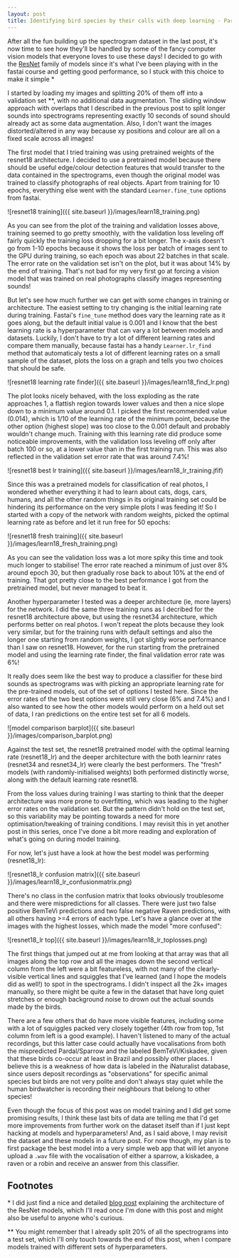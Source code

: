 ```yaml
---
layout: post
title: Identifying bird species by their calls with deep learning - Part 2, Model Training
---
```


After all the fun building up the spectrogram dataset in the last post, it's now time to see how they'll be handled by some of the fancy computer vision models that everyone loves to use these days! I decided to go with the [ResNet](https://www.cv-foundation.org/openaccess/content_cvpr_2016/papers/He_Deep_Residual_Learning_CVPR_2016_paper.pdf) family of models since it's what I've been playing with in the fastai course and getting good performance, so I stuck with this choice to make it simple \*

I started by loading my images and splitting 20% of them off into a validation set \*\*, with no additional data augmentation. The sliding window approach with overlaps that I described in the previous post to split longer sounds into spectrograms representing exactly 10 seconds of sound should already act as some data augmentation. Also, I don't want the images distorted/altered in any way because xy positions and colour are all on a fixed scale across all images!

The first model that I tried training was using pretrained weights of the resnet18 architecture. I decided to use a pretrained model because there should be useful edge/colour detection features that would transfer to the data contained in the spectrograms, even though the original model was trained to classify photographs of real objects. Apart from training for 10 epochs, everything else went with the standard `Learner.fine_tune` options from fastai.

![resnet18 training]({{ site.baseurl }}/images/learn18_training.png)

As you can see from the plot of the training and validation losses above, training seemed to go pretty smoothly, with the validation loss leveling off fairly quickly the training loss dropping for a bit longer. The x-axis doesn't go from 1-10 epochs because it shows the loss per batch of images sent to the GPU during training, so each epoch was about 22 batches in that scale. The error rate on the validation set isn't on the plot, but it was about 14% by the end of training. That's not bad for my very first go at forcing a vision model that was trained on real photographs classify images representing sounds!

But let's see how much further we can get with some changes in training or architecture. The easiest setting to try changing is the initial learning rate during training. Fastai's `fine_tune` method does vary the learning rate as it goes along, but the default initial value is 0.001 and I know that the best learning rate is a hyperparameter that can vary a lot between models and datasets. Luckily, I don't have to try a lot of different learning rates and compare them manually, because fastai has a handy `Learner.lr_find` method that automaticaly tests a lot of different learning rates on a small sample of the dataset, plots the loss on a graph and tells you two choices that should be safe.

![resnet18 learning rate finder]({{ site.baseurl }}/images/learn18_find_lr.png)

The plot looks nicely behaved, with the loss exploding as the rate approaches 1, a flattish region towards lower values and then a nice slope down to a minimum value around 0.1. I picked the first recommended value (0.014), which is 1/10 of the learning rate of the minimum point, because the other option (highest slope) was too close to the 0.001 default and probably wouldn't change much. Training with this learning rate did produce some noticeable improvements, with the validation loss leveling off only after batch 100 or so, at a lower value than in the first training run. This was also reflected in the validation set error rate that was around 7.4%!

![resnet18 best lr training]({{ site.baseurl }}/images/learn18_lr_training.jfif)

Since this was a pretrained models for classification of real photos, I wondered whether everything it had to learn about cats, dogs, cars, humans, and all the other random things in its original training set could be hindering its performance on the very simple plots I was feeding it! So I started with a copy of the network with random weights, picked the optimal learning rate as before and let it run free for 50 epochs:

![resnet18 fresh training]({{ site.baseurl }}/images/learn18_fresh_training.png)

As you can see the validation loss was a lot more spiky this time and took much longer to stabilise! The error rate reached a minimum of just over 8% around epoch 30, but then gradually rose back to about 10% at the end of training. That got pretty close to the best performance I got from the pretrained model, but never managed to beat it.

Another hyperparameter I tested was a deeper architecture (ie, more layers) for the network. I did the same three training runs as I decribed for the resnet18 architecture above, but using the resnet34 architecture, which performs better on real photos. I won't repeat the plots because they look very similar, but for the training runs with default settings and also the longer one starting from random weights, I got slightly worse performance than I saw on resnet18. However, for the run starting from the pretrained model and using the learning rate finder, the final validation error rate was 6%!

It really does seem like the best way to produce a classifier for these bird sounds as spectrograms was with picking an appropriate learning rate for the pre-trained models, out of the set of options I tested here. Since the error rates of the two best options were still very close (6% and 7.4%) and I also wanted to see how the other models would perform on a held out set of data, I ran predictions on the entire test set for all 6 models.

![model comparison barplot]({{ site.baseurl }}/images/comparison_barplot.png)

Against the test set, the resnet18 pretrained model with the optimal learning rate (resnet18_lr) and the deeper architecture with the both learninr rates (resnet34 and resnet34_lr) were clearly the best performers. The "fresh" models (with randomly-initialised weights) both performed distinctly worse, along with the default learning rate resnet18.

From the loss values during training I was starting to think that the deeper architecture was more prone to overfitting, which was leading to the higher error rates on the validation set. But the pattern didn't hold on the test set, so this variability may be pointing towards a need for more optimisation/tweaking of training conditions. I may revisit this in yet another post in this series, once I've done a bit more reading and exploration of what's going on during model training.

For now, let's just have a look at how the best model was performing (resnet18_lr):

 ![resnet18_lr confusion matrix]({{ site.baseurl }}/images/learn18_lr_confusionmatrix.png)

There's no class in the confusion matrix that looks obviously troublesome and there were mispredictions for all classes. There were just two false positive BemTeVi predictions and two false negative Raven predictions, with all others having >=4 errors of each type. Let's have a glance over at the images with the highest losses, which made the model "more confused":

 ![resnet18_lr top]({{ site.baseurl }}/images/learn18_lr_toplosses.png)

 The first things that jumped out at me from looking at that array was that all images along the top row and all the images down the second vertical column from the left were a bit featureless, with not many of the clearly-visible vertical lines and squiggles that I've learned (and I hope the models did as well!) to spot in the spectrograms. I didn't inspect all the 2k+ images manually, so there might be quite a few in the dataset that have long quiet stretches or enough background noise to drown out the actual sounds made by the birds.

 There are a few others that do have more visible features, including some with a lot of squiggles packed very closely together (4th row from top, 1st column from left is a good example). I haven't listened to many of the actual recordings, but this latter case could actually have vocalisations from both the mispredicted Pardal/Sparrow and the labeled BemTeVi/Kiskadee, given that these birds co-occur at least in Brazil and possibly other places. I believe this is a weakness of how data is labeled in the iNaturalist database, since users deposit recordings as "observations" for specific animal species but birds are not very polite and don't always stay quiet while the human birdwatcher is recording their neighbours that belong to other species!

 Even though the focus of this post was on model training and I did get some promising results, I think these last bits of data are telling me that I'd get more improvements from further work on the dataset itself than if I just kept hacking at models and hyperparameters! And, as I said above, I may revisit the dataset and these models in a future post. For now though, my plan is to first package the best model into a very simple web app that will let anyone upload a `.wav` file with the vocalisation of either a sparrow, a kiskadee, a raven or a robin and receive an answer from this classifier.

## Footnotes
\* I did just find a nice and detailed [blog post](https://towardsdatascience.com/understanding-and-visualizing-resnets-442284831be8) explaining the architecture of the ResNet models, which I'll read once I'm done with this post and might also be useful to anyone who's curious.

\*\* You might remember that I already split 20% of all the spectrograms into a test set, which I'll only touch towards the end of this post, when I compare models trained with different sets of hyperparameters.
